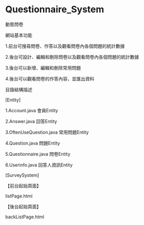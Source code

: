# Questionnaire_System

動態問卷

網站基本功能

1.前台可搜尋問卷、作答以及觀看問卷內各個問題的統計數據

2.後台可設計、編輯和刪除問卷以及觀看問卷內各個問題的統計數據

3.後台可以新增、編輯和刪除常用問題

4.後台可以觀看問卷的作答內容，並匯出資料

目錄結構描述

[Entity]

1.Account.java 會員Entity

2.Answer.java 回答Entity

3.OftenUseQuestion.java 常用問題Entity

4.Question.java 問題Entity

5.Questionnaire.java 問卷Entity

6.Userinfo.java 回答人資訊Entity

[SurveySystem]

【前台起始頁面】

listPage.html

【後台起始頁面】

backListPage.html
